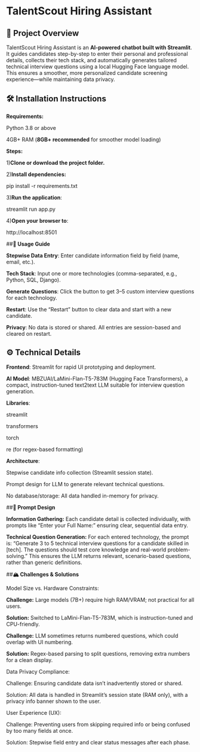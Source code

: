 # **TalentScout Hiring Assistant**

## 📝 **Project Overview**

TalentScout Hiring Assistant is an **AI-powered chatbot built with Streamlit**.
It guides candidates step-by-step to enter their personal and professional details, collects their tech stack, and automatically generates tailored technical interview questions using a local Hugging Face language model.
This ensures a smoother, more personalized candidate screening experience—while maintaining data privacy.

## 🛠️ **Installation Instructions**

**Requirements:**

Python 3.8 or above

4GB+ RAM (**8GB+ recommended** for smoother model loading)

**Steps:**

1)**Clone or download the project folder.**

2)**Install dependencies:** 

pip install -r requirements.txt

3)**Run the application**: 

streamlit run app.py

4)**Open your browser to**:
 
 http://localhost:8501

##**🚀 Usage Guide**

**Stepwise Data Entry**:
Enter candidate information field by field (name, email, etc.).

**Tech Stack**:
Input one or more technologies (comma-separated, e.g., Python, SQL, Django).

**Generate Questions**:
Click the button to get 3–5 custom interview questions for each technology.

**Restart**:
Use the “Restart” button to clear data and start with a new candidate.

**Privacy**:
No data is stored or shared. All entries are session-based and cleared on restart.

## **⚙️ Technical Details**
**Frontend**:
Streamlit for rapid UI prototyping and deployment.

**AI Model**:
MBZUAI/LaMini-Flan-T5-783M (Hugging Face Transformers),
a compact, instruction-tuned text2text LLM suitable for interview question generation.

**Libraries**:

streamlit

transformers

torch

re (for regex-based formatting)

**Architecture**:

Stepwise candidate info collection (Streamlit session state).

Prompt design for LLM to generate relevant technical questions.

No database/storage: All data handled in-memory for privacy.

##**🧠 Prompt Design**

**Information Gathering:**
Each candidate detail is collected individually, with prompts like
“Enter your Full Name:” ensuring clear, sequential data entry.

**Technical Question Generation:**
For each entered technology, the prompt is:
“Generate 3 to 5 technical interview questions for a candidate skilled in [tech]. The questions should test core knowledge and real-world problem-solving.”
This ensures the LLM returns relevant, scenario-based questions, rather than generic definitions.


##**🏔️ Challenges & Solutions**

Model Size vs. Hardware Constraints:

**Challenge:** Large models (7B+) require high RAM/VRAM; not practical for all users.

**Solution:** Switched to LaMini-Flan-T5-783M, which is instruction-tuned and CPU-friendly.


**Challenge:** LLM sometimes returns numbered questions, which could overlap with UI numbering.

**Solution:** Regex-based parsing to split questions, removing extra numbers for a clean display.

Data Privacy Compliance:

Challenge: Ensuring candidate data isn’t inadvertently stored or shared.

Solution: All data is handled in Streamlit’s session state (RAM only), with a privacy info banner shown to the user.

User Experience (UX):

Challenge: Preventing users from skipping required info or being confused by too many fields at once.

Solution: Stepwise field entry and clear status messages after each phase.



